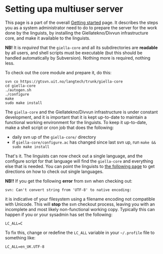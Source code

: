 # Setting upa multiuser server

This page is a part of the overall [Getting started](GettingStarted.html) page.
It describes the steps you as a system administrator need to do to prepare the
server for the work done by the linguists, by installing the Giellatekno/Divvun
infrastructure core, and make it available to the linguists.

**NB!** It is _required_ that the `giella-core` and all its subdirectories are
**readable** by all users, and shell scripts must be executable (but this should
be handled automatically by Subversion). Nothing more is required, nothing less.

To check out the core module and prepare it, do this:

```
svn co https://gtsvn.uit.no/langtech/trunk/giella-core
cd giella-core
./autogen.sh
./configure
make
sudo make install
```

The `giella-core` and the Giellatekno/Divvun infrastructure is under constant
development, and it is important that it is kept up-to-date to maintain a
functional working environment for the linguists. To keep it
up-to-date, make a shell script or cron job that does the following:

- daily svn up of the `giella-core/` directory
- if `giella-core/configure.ac` has changed since last svn up, run
  `make && sudo make install`

That's it. The linguists can now check out a single language, and the configure
script for that language will find the `giella-core` and everything else that is
needed. You can point the linguists to
[the following page](GettingStartedOnAServer.html) to get directions on how
to check out single languages.

**NB!!** If you get the following **error** from svn when checking out:

```
svn: Can't convert string from 'UTF-8' to native encoding:
```

it is indicative of your filesystem using a filename encoding not compatible
with Unicode. This will **stop** the svn checkout process, leaving you with an
incomplete and most likely non-functional working copy. Typically this can
happen if you or your sysadmin has set the following:

```
LC_ALL=C
```

To fix this, change or redefine the `LC_ALL` variable in your `~/.profile`
file to something like:

```
LC_ALL=en_UK.UTF-8
```
